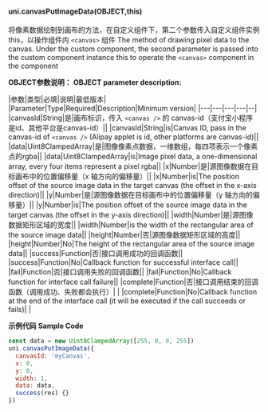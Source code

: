 #### uni.canvasPutImageData(OBJECT,this)

将像素数据绘制到画布的方法，在自定义组件下，第二个参数传入自定义组件实例 this，以操作组件内 `<canvas>` 组件
The method of drawing pixel data to the canvas. Under the custom component, the second parameter is passed into the custom component instance this to operate the `<canvas>` component in the component

**OBJECT参数说明：**
**OBJECT parameter description:**

|参数|类型|必填|说明|最低版本|
|Parameter|Type|Required|Description|Minimum version|
|---|---|---|---|--|
|canvasId|String|是|画布标识，传入 ```<canvas />``` 的 canvas-id（支付宝小程序是id、其他平台是canvas-id）||
|canvasId|String|is|Canvas ID, pass in the canvas-id of ```<canvas />``` (Alipay applet is id, other platforms are canvas-id)||
|data|Uint8ClampedArray|是|图像像素点数据，一维数组，每四项表示一个像素点的rgba||
|data|Uint8ClampedArray|is|Image pixel data, a one-dimensional array, every four items represent a pixel rgba||
|x|Number|是|源图像数据在目标画布中的位置偏移量（x 轴方向的偏移量）||
|x|Number|is|The position offset of the source image data in the target canvas (the offset in the x-axis direction)||
|y|Number|是|源图像数据在目标画布中的位置偏移量（y 轴方向的偏移量）||
|y|Number|is|The position offset of the source image data in the target canvas (the offset in the y-axis direction)||
|width|Number|是|源图像数据矩形区域的宽度||
|width|Number|is the width of the rectangular area of the source image data||
|height|Number|否|源图像数据矩形区域的高度||
|height|Number|No|The height of the rectangular area of the source image data||
|success|Function|否|接口调用成功的回调函数||
|success|Function|No|Callback function for successful interface call||
|fail|Function|否|接口调用失败的回调函数||
|fail|Function|No|Callback function for interface call failure||
|complete|Function|否|接口调用结束的回调函数（调用成功、失败都会执行）|&nbsp;|
|complete|Function|No|Callback function at the end of the interface call (it will be executed if the call succeeds or fails)|&nbsp;|

**示例代码**
**Sample Code**

```javascript
const data = new Uint8ClampedArray([255, 0, 0, 255])
uni.canvasPutImageData({
  canvasId: 'myCanvas',
  x: 0,
  y: 0,
  width: 1,
  data: data,
  success(res) {}
})
```
